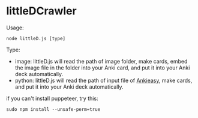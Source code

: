 # littleDCrawler
Usage: 
```
node littleD.js [type] 
```

Type:
- image: littleD.js will read the path of image folder, make cards, embed the image file in the folder into your Anki card, and put it into your Anki deck automatically.
- python: littleD.js will read the path of input file of [Ankieasy](https://github.com/ex860/Ankieasy), make cards, and put it into your Anki deck automatically.

if you can't install puppeteer, try this:
```
sudo npm install --unsafe-perm=true
```